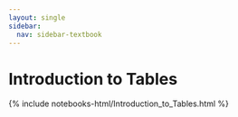```yaml
---
layout: single
sidebar:
  nav: sidebar-textbook
---
```


Introduction to Tables
=====================

{% include notebooks-html/Introduction_to_Tables.html %}


